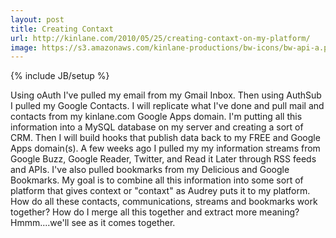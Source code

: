 ```yaml
---
layout: post
title: Creating Contaxt
url: http://kinlane.com/2010/05/25/creating-contaxt-on-my-platform/
image: https://s3.amazonaws.com/kinlane-productions/bw-icons/bw-api-a.png
---
```

{% include JB/setup %}
Using oAuth I've pulled my email from my Gmail Inbox. Then using AuthSub I pulled my Google Contacts. I will replicate what I've done and pull mail and contacts from my kinlane.com Google Apps domain.
I'm putting all this information into a MySQL database on my server and creating a sort of CRM. Then I will build hooks that publish data back to my FREE and Google Apps domain(s).
A few weeks ago I pulled my my information streams from Google Buzz, Google Reader, Twitter, and Read it Later through RSS feeds and APIs.
I've also pulled bookmarks from my Delicious and Google Bookmarks.
My goal is to combine all this information into some sort of platform that gives context or "contaxt" as Audrey puts it to my platform. How do all these contacts, communications, streams and bookmarks work together? How do I merge all this together and extract more meaning?
Hmmm....we'll see as it comes together.